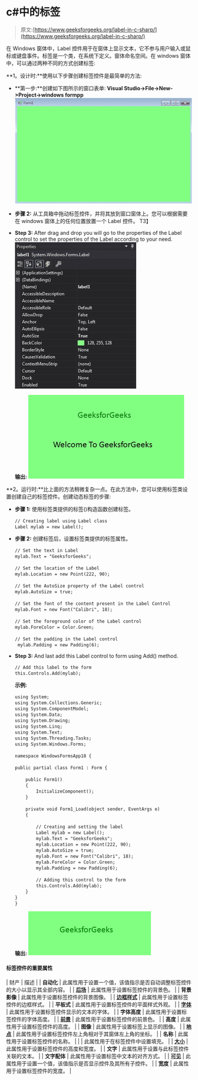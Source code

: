 # c#中的标签

> 原文:[https://www.geeksforgeeks.org/label-in-c-sharp/](https://www.geeksforgeeks.org/label-in-c-sharp/)

在 Windows 窗体中，Label 控件用于在窗体上显示文本，它不参与用户输入或鼠标或键盘事件。标签是一个类，在系统下定义。窗体命名空间。在 windows 窗体中，可以通过两种不同的方式创建标签:

**1。设计时:**使用以下步骤创建标签控件是最简单的方法:

*   **第一步:**创建如下图所示的窗口表单:
    **Visual Studio->File->New->Project->windows formpp**
    ![](img/f1d477c51402b2df11d7ed28eee617fe.png)
*   **步骤 2:** 从工具箱中拖动标签控件，并将其放到窗口窗体上。您可以根据需要在 windows 窗体上的任何位置放置一个 Label 控件。
    T3】
*   **Step 3:** After drag and drop you will go to the properties of the Label control to set the properties of the Label according to your need.
    ![](img/056ee193cd704753c72e043f2a3bf47f.png)

    **输出:**
    ![](img/ad65eddc96e617d4a34f2c51e9ec05a0.png)

**2。运行时:**比上面的方法稍微复杂一点。在此方法中，您可以使用标签类设置创建自己的标签控件。创建动态标签的步骤:

*   **步骤 1:** 使用标签类提供的标签()构造函数创建标签。

    ```
    // Creating label using Label class
    Label mylab = new Label();

    ```

*   **步骤 2:** 创建标签后，设置标签类提供的标签属性。

    ```
    // Set the text in Label
    mylab.Text = "GeeksforGeeks";

    // Set the location of the Label
    mylab.Location = new Point(222, 90);

    // Set the AutoSize property of the Label control
    mylab.AutoSize = true;

    // Set the font of the content present in the Label Control
    mylab.Font = new Font("Calibri", 18);

    // Set the foreground color of the Label control
    mylab.ForeColor = Color.Green;

    // Set the padding in the Label control
     mylab.Padding = new Padding(6);

    ```

*   **Step 3:** And last add this Label control to form using Add() method.

    ```
    // Add this label to the form
    this.Controls.Add(mylab);

    ```

    **示例:**

    ```
    using System;
    using System.Collections.Generic;
    using System.ComponentModel;
    using System.Data;
    using System.Drawing;
    using System.Linq;
    using System.Text;
    using System.Threading.Tasks;
    using System.Windows.Forms;

    namespace WindowsFormsApp18 {

    public partial class Form1 : Form {

        public Form1()
        {
            InitializeComponent();
        }

        private void Form1_Load(object sender, EventArgs e)
        {

            // Creating and setting the label
            Label mylab = new Label();
            mylab.Text = "GeeksforGeeks";
            mylab.Location = new Point(222, 90);
            mylab.AutoSize = true;
            mylab.Font = new Font("Calibri", 18);
            mylab.ForeColor = Color.Green;
            mylab.Padding = new Padding(6);

            // Adding this control to the form
            this.Controls.Add(mylab);
        }
    }
    }
    ```

    **输出:**
    ![](img/11cd644ff24cf6274bfaa53214b4bcc1.png)

#### 标签控件的重要属性

| 财产 | 描述 |
| **自动化** | 此属性用于设置一个值，该值指示是否自动调整标签控件的大小以显示其全部内容。 |
| **[后场](https://www.geeksforgeeks.org/how-to-set-the-background-color-of-the-label-in-c-sharp/)** | 此属性用于设置标签控件的背景色。 |
| **背景影像** | 此属性用于设置标签控件的背景图像。 |
| **[边框样式](https://www.geeksforgeeks.org/how-to-style-the-border-of-label-in-c-sharp/)** | 此属性用于设置标签控件的边框样式。 |
| **平板式** | 此属性用于设置标签控件的平面样式外观。 |
| **[字体](https://www.geeksforgeeks.org/how-to-set-the-font-of-the-content-present-in-the-label-in-c-sharp/)** | 此属性用于设置标签控件显示的文本的字体。 |
| **字体高度** | 此属性用于设置标签控件的字体高度。 |
| **[前景](https://www.geeksforgeeks.org/how-to-set-the-foreground-color-of-the-label-in-c-sharp/)** | 此属性用于设置标签控件的前景色。 |
| **高度** | 此属性用于设置标签控件的高度。 |
| **图像** | 此属性用于设置标签上显示的图像。 |
| **[地点](https://www.geeksforgeeks.org/how-to-set-the-location-of-the-label-in-c-sharp/)** | 此属性用于设置标签控件左上角相对于其窗体左上角的坐标。 |
| **名称** | 此属性用于设置标签控件的名称。 |
|  | 此属性用于在标签控件中设置填充。 |
| **[大小](https://www.geeksforgeeks.org/how-to-set-the-size-of-the-label-in-c-sharp/)** | 此属性用于设置标签控件的高度和宽度。 |
| **文字** | 此属性用于设置与此标签控件关联的文本。 |
| **文字配体** | 此属性用于设置标签中文本的对齐方式。 |
| **[可见](https://www.geeksforgeeks.org/how-to-set-the-visibility-of-the-label-in-c-sharp/)** | 此属性用于设置一个值，该值指示是否显示控件及其所有子控件。 |
| **宽度** | 此属性用于设置标签控件的宽度。 |